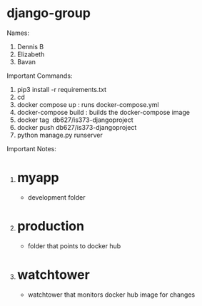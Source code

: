 # django-group

Names:
1. Dennis B
2. Elizabeth
3. Bavan

Important Commands:
1. pip3 install -r requirements.txt
2. cd <folder name>
3. docker compose up : runs docker-compose.yml
4. docker-compose build : builds the docker-compose image
5. docker tag <image name> db627/is373-djangoproject
6. docker push db627/is373-djangoproject
7. python manage.py runserver

Important Notes:
1. # myapp
    - development folder
2. # production
    - folder that points to docker hub
3. # watchtower
    - watchtower that monitors docker hub image for changes